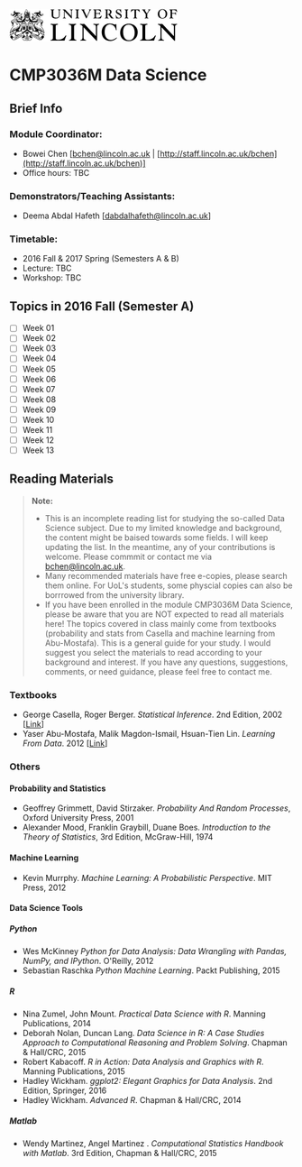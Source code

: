 ![GitHub Logo](uol-logo-dark.png)
# CMP3036M Data Science 


## Brief Info

### Module Coordinator: 
* Bowei Chen [[bchen@lincoln.ac.uk](mailto:bchen@lincoln.ac.uk) | [http://staff.lincoln.ac.uk/bchen](http://staff.lincoln.ac.uk/bchen)]
* Office hours: TBC

### Demonstrators/Teaching Assistants: 
* Deema Abdal Hafeth [[dabdalhafeth@lincoln.ac.uk](dabdalhafeth@lincoln.ac.uk)]

### Timetable: 
* 2016 Fall & 2017 Spring (Semesters A & B)
* Lecture: TBC
* Workshop: TBC


## Topics in 2016 Fall (Semester A)

- [ ] Week 01
- [ ] Week 02
- [ ] Week 03
- [ ] Week 04
- [ ] Week 05
- [ ] Week 06
- [ ] Week 07
- [ ] Week 08
- [ ] Week 09
- [ ] Week 10
- [ ] Week 11
- [ ] Week 12
- [ ] Week 13

## Reading Materials

> **Note:**
>- This is an incomplete reading list for studying the so-called Data Science subject. Due to my limited knowledge and background, the content might be baised towards some fields. I will keep updating the list. In the meantime, any of your contributions is welcome. Please commmit or contact me via [bchen@lincoln.ac.uk](bchen@lincoln.ac.uk). 
>- Many recommended materials have free e-copies, please search them online. For UoL's students, some physcial copies can also be borrrowed from the university library. 
>- If you have been enrolled in the module CMP3036M Data Science, please be aware that you are NOT expected to read all materials here! The topics covered in class mainly come from textbooks (probability and stats from Casella and machine learning from Abu-Mostafa). This is a general guide for your study. I would suggest you select the materials to read according to your background and interest. If you have any questions, suggestions, comments, or need guidance, please feel free to contact me.   

### Textbooks
- George Casella, Roger Berger. *Statistical Inference*. 2nd Edition, 2002 [[Link](http://www.cengage.com/search/productOverview.do?N=16+4294945500&Ntk=P_EPI&Ntt=24775198043600432521413985511605179&Ntx=mode%2Bmatchallpartial)]
- Yaser Abu-Mostafa, Malik Magdon-Ismail, Hsuan-Tien Lin. *Learning From Data*. 2012 [[Link](http://amlbook.com/)]

### Others

#### Probability and Statistics
- Geoffrey Grimmett, David Stirzaker. *Probability And Random Processes*, Oxford University Press, 2001
- Alexander Mood, Franklin Graybill, Duane Boes. *Introduction to the Theory of Statistics*, 3rd Edition, McGraw-Hill, 1974

#### Machine Learning
- Kevin Murrphy. *Machine Learning: A Probabilistic Perspective*. MIT Press, 2012

#### Data Science Tools

##### Python
- Wes McKinney *Python for Data Analysis: Data Wrangling with Pandas, NumPy, and IPython*. O'Reilly, 2012
- Sebastian Raschka *Python Machine Learning*. Packt Publishing, 2015
  
##### R
- Nina Zumel, John Mount. *Practical Data Science with R*. Manning Publications, 2014
- Deborah Nolan, Duncan Lang. *Data Science in R: A Case Studies Approach to Computational Reasoning and Problem Solving*. Chapman & Hall/CRC, 2015
- Robert Kabacoff. *R in Action: Data Analysis and Graphics with R*. Manning Publications, 2015
- Hadley Wickham. *ggplot2: Elegant Graphics for Data Analysis*. 2nd Edition, Springer, 2016
- Hadley Wickham. *Advanced R*. Chapman & Hall/CRC, 2014

##### Matlab
- Wendy Martinez, Angel Martinez . *Computational Statistics Handbook with Matlab*. 3rd Edition, Chapman & Hall/CRC, 2015
